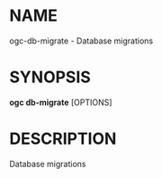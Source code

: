 # NAME

ogc-db-migrate - Database migrations

# SYNOPSIS

**ogc db-migrate** \[OPTIONS\]

# DESCRIPTION

Database migrations
